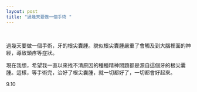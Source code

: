 ```yaml
---
layout: post
title: "過幾天要做一個手術 "
---
```


  
&nbsp;
&nbsp;


過幾天要做一個手術，牙的根尖囊腫。貌似根尖囊腫嚴重了會觸及到大腦裡面的神經，導致頭疼等症狀。

現在我想，希望我一直以來找不清原因的種種精神問題都是源自這個牙的根尖囊腫。這樣，等手術完，治好了根尖囊腫，就一切都好了，一切都會好起來。

9.10

